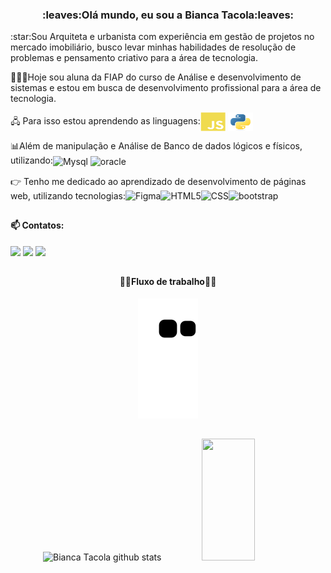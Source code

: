 <html>
  <head>
    <h3 align="center">:leaves:Olá mundo, eu sou a Bianca Tacola:leaves:</h3>
  </head>
  <body>
    <div>
    <p>:star:Sou Arquiteta e urbanista com experiência em gestão de projetos no mercado imobiliário, busco levar minhas habilidades de resolução de problemas e pensamento criativo para a área de tecnologia. </p>  
    <p>👩🏻‍🎓Hoje sou aluna da FIAP do curso de Análise e desenvolvimento de sistemas e estou em busca de desenvolvimento profissional para a área de tecnologia. </p>
    <p>🖧 Para isso estou aprendendo as linguagens:<img align="center" alt="Js" height="30" width="40" src="https://raw.githubusercontent.com/devicons/devicon/master/icons/javascript/javascript-plain.svg">  <img align="center" alt="Python" height="30" width="40" src="https://raw.githubusercontent.com/devicons/devicon/master/icons/python/python-original.svg"></p>
    <p>📊Além de manipulação e Análise de Banco de dados lógicos e físicos, utilizando:<img align="center" alt="Mysql" height="30" width="70" src="https://img.shields.io/badge/MySQL-005C84?style=for-the-badge&logo=mysql&logoColor=white">  <img align="center" alt="oracle" height="30" width="70" src="https://img.shields.io/badge/Oracle-F80000?style=for-the-badge&logo=Oracle&logoColor=white"></p>
    <p>👉 Tenho me dedicado ao aprendizado de desenvolvimento de páginas web, utilizando tecnologias:<img alt="Figma" height="30" width="70" src="https://cdn.jsdelivr.net/gh/devicons/devicon/icons/figma/figma-original.svg" /><img  alt="HTML5" height="30" width="60" src="https://cdn.jsdelivr.net/gh/devicons/devicon/icons/html5/html5-original-wordmark.svg" /><img  alt="CSS" height="30" width="60"     src="https://cdn.jsdelivr.net/gh/devicons/devicon/icons/css3/css3-original.svg" /><img  alt="bootstrap" height="30" width="60" src="https://cdn.jsdelivr.net/gh/devicons/devicon/icons/bootstrap/bootstrap-original-wordmark.svg" /></p>
     
##
<div>
<h4>📫 Contatos: </h4>

  <a href="https://instagram.com/biancasouza_tacola" target="_blank"><img src="https://img.shields.io/badge/-Instagram-%23E4405F?style=for-the-badge&logo=instagram&logoColor=white" target="_blank"></a>
 	<a href="https://discord.gg/Bianca Souza#3851" target="_blank"><img src="https://img.shields.io/badge/Discord-7289DA?style=for-the-badge&logo=discord&logoColor=white" target="_blank"></a> 
  <a href="https://www.linkedin.com/in/bianca-souza-tacola/" target="_blank"><img src="https://img.shields.io/badge/-LinkedIn-%230077B5?style=for-the-badge&logo=linkedin&logoColor=white" target="_blank"></a> </div>


##
<h4 align="center">👩‍💻Fluxo de trabalho👩‍💻</h4> 
<div align="center">
  <img src="https://github.com/BiancaTacola/BiancaTacola/raw/output/github-contribution-grid-snake.svg" alt="Snake animation" style="max-width: 100%;">
</div>

##

<div align="center">  
  <img width="49%" height="195px" src="https://github-readme-stats.vercel.app/api?username=BiancaTacola&show_icons=true&count_private=true&hide_border=true&title_color=ff91a4&icon_color=ff91a4&text_color=c9d1d9&bg_color=0d1117" alt="Bianca Tacola github stats" /> 
  <img width="41%" height="195px" src="https://github-readme-stats.vercel.app/api/top-langs/?username=BiancaTacola&layout=compact&hide_border=true&title_color=ff91a4&text_color=ff91a4&bg_color=0d1117" /></div>
  </body>
  </html>




